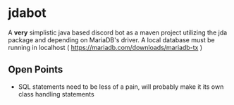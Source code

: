 # jdabot
A **very** simplistic java based discord bot as a maven project utilizing the jda package and depending on MariaDB's driver.
A local database must be running in localhost ( https://mariadb.com/downloads/mariadb-tx )

## Open Points
- SQL statements need to be less of a pain, will probably make it its own class handling statements
